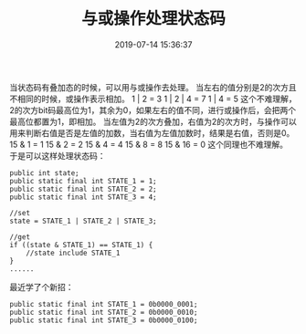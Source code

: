 ﻿---
title: 与或操作处理状态码
date: 2019-07-14 15:36:37
tags:
- Android
categories:
- 技术
---
当状态码有叠加态的时候，可以用与或操作去处理。
当左右的值分别是2的次方且不相同的时候，或操作表示相加。
1 | 2 = 3
1 | 2 | 4 = 7
1 | 4 = 5
这个不难理解，2的次方bit码最高位为1，其余为0，如果左右的值不同，进行或操作后，会把两个最高位都置为1，即相加。
当左值为2的次方叠加，右值为2的次方时，与操作可以用来判断右值是否是左值的加数，当右值为左值加数时，结果是右值，否则是0。
15 & 1 = 1
15 & 2 = 2
15 & 4 = 4
15 & 8 = 8
15 & 16 = 0
这个同理也不难理解。
于是可以这样处理状态码：
```
public int state;
public static final int STATE_1 = 1;
public static final int STATE_2 = 2;
public static final int STATE_3 = 4;

//set
state = STATE_1 | STATE_2 | STATE_3;

//get 
if ((state & STATE_1) == STATE_1) {
	//state include STATE_1
}
......
```
最近学了个新招：
```
public static final int STATE_1 = 0b0000_0001;
public static final int STATE_2 = 0b0000_0010;
public static final int STATE_3 = 0b0000_0100;
```
